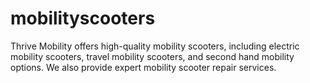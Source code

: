 # mobilityscooters
Thrive Mobility offers high-quality mobility scooters, including electric mobility scooters, travel mobility scooters, and second hand mobility options. We also provide expert mobility scooter repair services.
